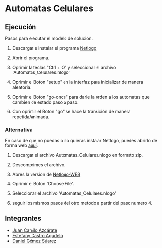 # Automatas Celulares


## Ejecución

Pasos para ejecutar el modelo de solucion.

1. Descargar e instalar el programa [Netlogo](https://ccl.northwestern.edu/netlogo/download.shtml)

2. Abrir el programa.

3. Oprimir la teclas "Ctrl + O" y seleccionar el archivo 'Automatas\_Celulares.nlogo'

4. Oprimir el Boton "setup" en la interfaz para inicializar de manera aleatoria.

5. Oprimir el Boton "go-once" para darle la orden a los automatas que cambien de estado paso a paso.

6. Con oprimir el Boton "go" se hace la transición de manera repetida/animada.

### Alternativa

En caso de que no puedas o no quieras instalar Netlogo, puedes abrirlo de forma web [aquí](https://www.netlogoweb.org/launch).

1. Descargar el archivo Automatas\_Celulares.nlogo en formato zip.

2. Descomprimes el archivo.

3. Abres la version de [Netlogo-WEB](https://www.netlogoweb.org/launch)

4. Oprimir el Boton 'Choose File'.

5. Seleccionar el archivo 'Automatas\_Celulares.nlogo'

6. seguir los mismos pasos del otro metodo a partir del paso numero 4.


## Integrantes

+ [Juan Camilo Azcárate](https://github.com/azcaratejuan)
+ [Estefany Castro Agudelo](https://github.com/EstefanyCastro)
+ [Daniel Gómez Súarez](https://github.com/DanielG000)
